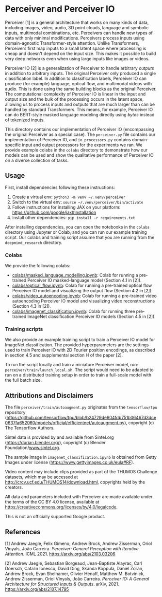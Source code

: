 # Perceiver and Perceiver IO

Perceiver [1] is a general architecture that works on many kinds of data,
including images, video, audio, 3D point clouds, language and symbolic inputs,
multimodal combinations, etc.
Perceivers can handle new types of data with only minimal modifications.
Perceivers process inputs using domain-agnostic Transformer-style attention.
Unlike Transformers, Perceivers first map inputs to a small latent space where
processing is cheap and doesn't depend on the input size.
This makes it possible to build very deep networks
even when using large inputs like images or videos.

Perceiver IO [2] is a generalization of Perceiver to handle arbitrary *outputs*
in addition to arbitrary inputs.
The original Perceiver only produced a single classification label.
In addition to classification labels,
Perceiver IO can produce (for example) language, optical flow,
and multimodal videos with audio.
This is done using the same building blocks as the original Perceiver.
The computational complexity of Perceiver IO is linear in the input and output
size and the bulk of the processing occurs in the latent space,
allowing us to process inputs and outputs that are much larger
than can be handled by standard Transformers.
This means, for example, Perceiver IO can do BERT-style masked language modeling
directly using *bytes* instead of tokenized inputs.

This directory contains our implementation of Perceiver IO
(encompassing the original Perceiver as a special case).
The `perceiver.py` file contains our implementation of Perceiver IO,
and `io_processors.py` contains domain-specific input and output processors
for the experiments we ran.
We provide example colabs in the `colabs` directory to demonstrate
how our models can be used and show the qualitative performance of Perceiver IO
on a diverse collection of tasks.

## Usage

First, install dependencies following these instructions:

1. Create a virtual env: `python3 -m venv ~/.venv/perceiver`
2. Switch to the virtual env: `source ~/.venv/perceiver/bin/activate`
3. Follow instructions for installing JAX on your platform:
   https://github.com/google/jax#installation
4. Install other dependencies: `pip install -r requirements.txt`

After installing dependencies, you can open the notebooks in the `colabs` directory
using Jupyter or Colab, and you can run our example training script.
Our colabs and training script assume that you are running from the
`deepmind_research` directory.

### Colabs
We provide the following colabs:

* [colabs/masked_language_modelling.ipynb](https://colab.research.google.com/github/deepmind/deepmind_research/blob/master/perceiver/colabs/masked_language_modelling.ipynb):
  Colab for running a pre-trained
  Perceiver IO masked-language model (Section 4.1 in [2]).
* [colabs/optical_flow.ipynb](https://colab.research.google.com/github/deepmind/deepmind_research/blob/master/perceiver/colabs/optical_flow.ipynb):
  Colab for running a pre-trained optical flow
  Perceiver IO model and visualizing the output flow (Section 4.2 in [2]).
* [colabs/video_autoencoding.ipynb](https://colab.research.google.com/github/deepmind/deepmind_research/blob/master/perceiver/colabs/video_autoencoding.ipynb):
  Colab for running a pre-trained
  video autoencoding Perceiver IO model and visualizing video reconstructions
  (Section 4.3 in [2]).
* [colabs/imagenet_classification.ipynb](https://colab.research.google.com/github/deepmind/deepmind_research/blob/master/perceiver/colabs/imagenet_classification.ipynb):
  Colab for running three pre-trained
  ImageNet classification Perceiver IO models (Section 4.5 in [2]).

### Training scripts
We also provide an example training script to train a Perceiver IO model for
ImageNet classification.
The provided hyperparameters are the settings used to train Perceiver IO
with 2D Fourier position encodings, as described in
section 4.5 and supplemental section H of the paper [2].

To run the script locally and train a miniature Perceiver model,
run: `perceiver/train/launch_local.sh`.
The script would need to be adapted to run on a distributed training setup
in order to train a full-scale model with the full batch size.

## Attributions and Disclaimers

The file `perceiver/train/autoaugment.py` originates from the `tensorflow/tpu`
repository (https://github.com/tensorflow/tpu/blob/b24729de804fdb751b06467d3dce0637fa652060/models/official/efficientnet/autoaugment.py),
copyright (c) The Tensorflow Authors.

Sintel data is provided by and available from Sintel.org (https://durian.blender.org/),
copyright (c) Blender Foundation/www.sintel.org.

The sample image in `imagenet_classification.ipynb` is obtained from
Getty Images under license (https://www.gettyimages.co.uk/eula#RF).

Video content may include clips provided as part of the THUMOS Challenge datasets,
which may be accessed at http://crcv.ucf.edu/THUMOS14/download.html,
copyrights held by the creators.

All data and parameters included with Perceiver are made available
under the terms of the CC BY 4.0 license,
available at https://creativecommons.org/licenses/by/4.0/legalcode.

This is not an officially supported Google product.

## References

[1] Andrew Jaegle, Felix Gimeno, Andrew Brock, Andrew Zisserman, Oriol Vinyals,
João Carreira.
*Perceiver: General Perception with Iterative Attention*. ICML 2021.
https://arxiv.org/abs/2103.03206

[2] Andrew Jaegle, Sebastian Borgeaud, Jean-Baptiste Alayrac, Carl Doersch,
Catalin Ionescu, David Ding, Skanda Koppula, Daniel Zoran, Andrew Brock,
Evan Shelhamer, Olivier Hénaff, Matthew M. Botvinick, Andrew Zisserman,
Oriol Vinyals, João Carreira.
*Perceiver IO: A General Architecture for Structured Inputs & Outputs*.
arXiv, 2021.
https://arxiv.org/abs/2107.14795
